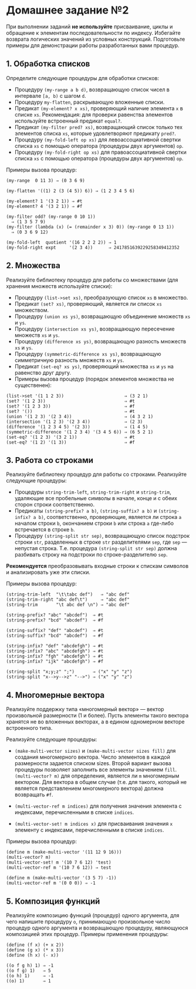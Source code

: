 # Домашнее задание №2

При выполнении заданий **не используйте** присваивание, циклы и обращение к элементам последовательности по индексу. Избегайте возврата логических значений из условных конструкций. Подготовьте примеры для демонстрации работы разработанных вами процедур.

## 1. Обработка списков

Определите следующие процедуры для обработки списков:

*  Процедуру `(my-range a b d)`, возвращающую список чисел в интервале `[a, b)` с шагом `d`.
*  Процедуру `my-flatten`, раскрывающую вложенные списки.
*  Предикат `(my-element? x xs)`, проверяющий наличие элемента `x` в списке `xs`. Рекомендация: для проверки равенства элементов используйте встроенный предикат `equal?`.
*  Предикат `(my-filter pred? xs)`, возвращающий список только тех элементов списка `xs`, которые удовлетворяют предикату `pred?`.
*  Процедуру `(my-fold-left op xs)` для левоассоциативной свертки списка `xs` с помощью оператора (процедуры двух аргументов) `op`.
*  Процедуру `(my-fold-right op xs)` для правоассоциативной свертки списка `xs` с помощью оператора (процедуры двух аргументов) `op`.

Примеры вызова процедур:

```
(my-range  0 11 3) ⇒ (0 3 6 9)

(my-flatten '((1) 2 (3 (4 5)) 6)) ⇒ (1 2 3 4 5 6)

(my-element? 1 '(3 2 1)) ⇒ #t
(my-element? 4 '(3 2 1)) ⇒ #f

(my-filter odd? (my-range 0 10 1))
  ⇒ (1 3 5 7 9)
(my-filter (lambda (x) (= (remainder x 3) 0)) (my-range 0 13 1))
  ⇒ (0 3 6 9 12)

(my-fold-left  quotient '(16 2 2 2 2)) ⇒ 1
(my-fold-right expt     '(2 3 4))      ⇒ 2417851639229258349412352
```

## 2. Множества

Реализуйте библиотеку процедур для работы со множествами (для хранения множеств используйте списки):

*  Процедуру `(list->set xs)`, преобразующую список `xs` в множество.
*  Предикат `(set? xs)`, проверяющий, является ли список `xs` множеством.
*  Процедуру `(union xs ys)`, возвращающую объединение множеств `xs` и `ys`.
*  Процедуру `(intersection xs ys)`, возвращающую пересечение множеств `xs` и `ys`.
*  Процедуру `(difference xs ys)`, возвращающую разность множеств `xs` и `ys`.
*  Процедуру `(symmetric-difference xs ys)`, возвращающую симметричную разность множеств `xs` и `ys`.
*  Предикат `(set-eq? xs ys)`, проверяющий множества `xs` и `ys` на равенство друг другу.
*  Примеры вызова процедур (порядок элементов множества не существенен):

```
(list->set '(1 1 2 3))                       ⇒ (3 2 1)
(set? '(1 2 3))                              ⇒ #t
(set? '(1 2 3 3))                            ⇒ #f
(set? '())                                   ⇒ #t
(union '(1 2 3) '(2 3 4))                    ⇒ (4 3 2 1)
(intersection '(1 2 3) '(2 3 4))             ⇒ (2 3)
(difference '(1 2 3 4 5) '(2 3))             ⇒ (1 4 5)
(symmetric-difference '(1 2 3 4) '(3 4 5 6)) ⇒ (6 5 2 1)
(set-eq? '(1 2 3) '(3 2 1))                  ⇒ #t
(set-eq? '(1 2) '(1 3))                      ⇒ #f
```

## 3. Работа со строками

Реализуйте библиотеку процедур для работы со строками. Реализуйте следующие процедуры:

*  Процедуры `string-trim-left`, `string-trim-right` и `string-trim`, удаляющие все пробельные символы в начале, конце и с обеих сторон строки соответственно.
*  Предикаты `(string-prefix? a b)`, `(string-suffix? a b)` и `(string-infix? a b)`, соответственно, проверяющие, является ли строка `a` началом строки `b`, окончанием строки `b` или строка `a` где-либо встречается в строке `b`.
*  Процедуру `(string-split str sep)`, возвращающую список подстрок строки `str`, разделенных в строке `str` разделителями `sep`, где `sep` — непустая строка. Т.е. процедура `(string-split str sep)` должна разбивать строку на подстроки по строке-разделителю `sep`.

**Рекомендуется** преобразовывать входные строки к спискам символов и анализировать уже эти списки.

Примеры вызова процедур:

```
(string-trim-left  "\t\tabc def")   ⇒ "abc def"
(string-trim-right "abc def\t")     ⇒ "abc def"
(string-trim       "\t abc def \n") ⇒ "abc def"

(string-prefix? "abc" "abcdef")  ⇒ #t
(string-prefix? "bcd" "abcdef")  ⇒ #f

(string-suffix? "def" "abcdef")  ⇒ #t
(string-suffix? "bcd" "abcdef")  ⇒ #f

(string-infix? "def" "abcdefgh") ⇒ #t
(string-infix? "abc" "abcdefgh") ⇒ #t
(string-infix? "fgh" "abcdefgh") ⇒ #t
(string-infix? "ijk" "abcdefgh") ⇒ #f

(string-split "x;y;z" ";")       ⇒ ("x" "y" "z")
(string-split "x-->y-->z" "-->") ⇒ ("x" "y" "z")
```

## 4. Многомерные вектора

Реализуйте поддержку типа «многомерный вектор» — вектор произвольной размерности (1 и более). Пусть элементы такого вектора хранятся не во вложенных векторах, а в едином одномерном векторе встроенного типа.

Реализуйте следующие процедуры:

*  `(make-multi-vector sizes)` и `(make-multi-vector sizes fill)` для создания многомерного вектора. Число элементов в каждой размерности задается списком sizes. Второй вариант вызова процедуры позволяет заполнить все элементы значением `fill`.
`(multi-vector? m)` для определения, является ли `m` многомерным вектором. Для вектора в общем случае (т.е. для такого, который не является представлением многомерного вектора) должна возвращать `#f`.

*  `(multi-vector-ref m indices)` для получения значения элемента с индексами, перечисленными в списке `indices`.

*  `(multi-vector-set! m indices x)` для присваивания значения `x` элементу с индексами, перечисленными в списке `indices`.


Примеры вызова процедур:

```
(define m (make-multi-vector '(11 12 9 16)))
(multi-vector? m)
(multi-vector-set! m '(10 7 6 12) 'test)
(multi-vector-ref m '(10 7 6 12)) ⇒ test

(define m (make-multi-vector '(3 5 7) -1))
(multi-vector-ref m '(0 0 0)) ⇒ -1
```

## 5. Композиция функций

Реализуйте композицию функций (процедур) одного аргумента, для чего напишите процедуру `o`, принимающую произвольное число процедур одного аргумента и возвращающую процедуру, являющуюся композицией этих процедур.  Примеры применения процедуры:

```
(define (f x) (+ x 2))
(define (g x) (* x 3))
(define (h x) (- x))

((o f g h) 1) ⇒ -1
((o f g) 1)   ⇒ 5
((o h) 1)     ⇒ -1
((o) 1)       ⇒ 1
```
